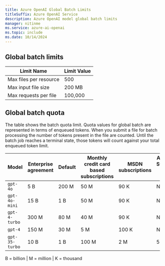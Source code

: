 ```yaml
---
title: Azure OpenAI Global Batch Limits
titleSuffix: Azure OpenAI Service
description: Azure OpenAI model global batch limits
manager: nitinme
ms.service: azure-ai-openai
ms.topic: include
ms.date: 10/14/2024
---
```


## Global batch limits

| Limit Name | Limit Value |
|--|--|
| Max files per resource | 500 |
| Max input file size | 200 MB |
| Max requests per file | 100,000 |

## Global batch quota

The table shows the batch quota limit. Quota values for global batch are represented in terms of enqueued tokens. When you submit a file for batch processing the number of tokens present in the file are counted. Until the batch job reaches a terminal state, those tokens will count against your  total enqueued token limit.

|Model|Enterprise agreement|Default| Monthly credit card based subscriptions | MSDN subscriptions | Azure for Students, Free Trials |
|---|---|---|---|---|---|
| `gpt-4o` | 5 B | 200 M | 50 M | 90 K | N/A|
| `gpt-4o-mini` | 15 B | 1 B | 50 M | 90 K | N/A |
| `gpt-4-turbo` | 300 M | 80 M | 40 M | 90 K | N/A |
| `gpt-4` | 150 M | 30 M | 5 M | 100 K | N/A |
| `gpt-35-turbo` | 10 B | 1 B | 100 M | 2 M | 50 K |

B = billion | M = million | K = thousand